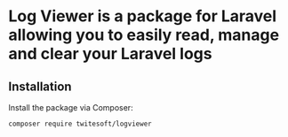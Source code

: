 # Log Viewer is a package for Laravel allowing you to easily read, manage and clear your Laravel logs

## Installation

Install the package via Composer:

```bash
composer require twitesoft/logviewer
